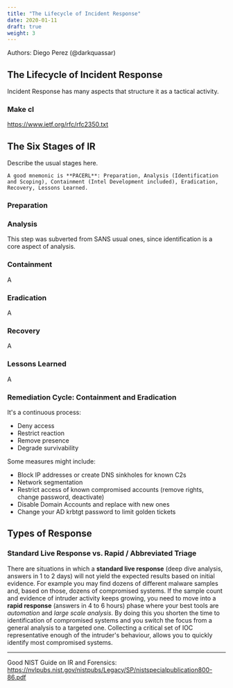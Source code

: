 ```yaml
---
title: "The Lifecycle of Incident Response"
date: 2020-01-11
draft: true
weight: 3
---
```


Authors: Diego Perez (@darkquassar)


## The Lifecycle of Incident Response

Incident Response has many aspects that structure it as a tactical activity. 

### Make cl
https://www.ietf.org/rfc/rfc2350.txt

## The Six Stages of IR
Describe the usual stages here. 

```{tip}
A good mnemonic is **PACERL**: Preparation, Analysis (Identification
and Scoping), Containment (Intel Development included), Eradication,
Recovery, Lessons Learned.
```

### Preparation

### Analysis
This step was subverted from SANS usual ones, since identification is a core aspect of analysis. 

### Containment
A

### Eradication
A

### Recovery
A

### Lessons Learned
A

### Remediation Cycle: Containment and Eradication

It's a continuous process:

-   Deny access
-   Restrict reaction
-   Remove presence
-   Degrade survivability

Some measures might include:

-   Block IP addresses or create DNS sinkholes for known C2s
-   Network segmentation
-   Restrict access of known compromised accounts (remove rights, change
    password, deactivate)
-   Disable Domain Accounts and replace with new ones
-   Change your AD krbtgt password to limit golden tickets



## Types of Response

### Standard Live Response vs. Rapid / Abbreviated Triage

There are situations in which a **standard live response** (deep dive
analysis, answers in 1 to 2 days) will not yield the expected results
based on initial evidence. For example you may find dozens of different
malware samples and, based on those, dozens of compromised systems. If
the sample count and evidence of intruder activity keeps growing, you
need to move into a **rapid response** (answers in 4 to 6 hours) phase
where your best tools are *automation* and *large scale analysis*. By
doing this you shorten the time to identification of compromised systems
and you switch the focus from a general analysis to a targeted one.
Collecting a critical set of IOC representative enough of the intruder's
behaviour, allows you to quickly identify most compromised systems.









----------------------------------

Good NIST Guide on IR and Forensics: https://nvlpubs.nist.gov/nistpubs/Legacy/SP/nistspecialpublication800-86.pdf